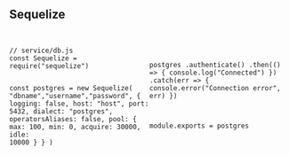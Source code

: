 ## Sequelize

<div style="display:flex;">
<div style="flex:1">
<pre><code class="js">
// service/db.js
const Sequelize = require("sequelize")

const postgres = new Sequelize(
	"dbname","username","password",
	{
		logging: false,
		host: "host",
		port: 5432,
		dialect: "postgres",
		operatorsAliases: false,
		pool: {
			max: 100,
			min: 0,
			acquire: 30000,
			idle: 10000
		}
	}
)

</code></pre>
</div>
<div style="flex:1">
<pre><code class="javascript">

postgres
	.authenticate()
	.then(() => {
		console.log("Connected")
	})
	.catch(err => {
		console.error("Connection error", err)
	})

module.exports = postgres
</code></pre>
</div>
</div>
